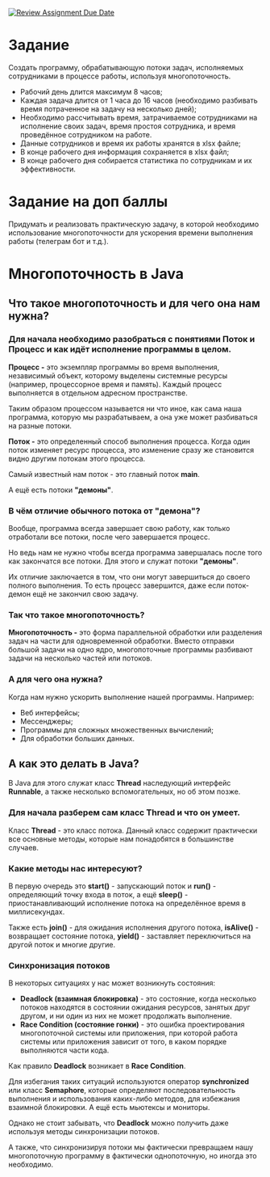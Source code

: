 [![Review Assignment Due Date](https://classroom.github.com/assets/deadline-readme-button-24ddc0f5d75046c5622901739e7c5dd533143b0c8e959d652212380cedb1ea36.svg)](https://classroom.github.com/a/d0KXFUrF)
# Задание
Создать программу, обрабатывающую потоки задач, исполняемых сотрудниками в процессе работы, используя многопоточность.
* Рабочий день длится максимум 8 часов;
* Каждая задача длится от 1 часа до 16 часов (необходимо разбивать время потраченное на задачу на несколько дней);
* Необходимо рассчитывать время, затрачиваемое сотрудниками на исполнение своих задач, время простоя сотрудника, и время проведённое сотрудником на работе.
* Данные сотрудников и время их работы хранятся в xlsx файле;
* В конце рабочего дня информация сохраняется в xlsx файл;
* В конце рабочего дня собирается статистика по сотрудникам и их эффективности.

# Задание на доп баллы
Придумать и реализовать практическую задачу, в которой необходимо использование многопоточности для ускорения времени выполнения работы (телеграм бот и т.д.).

# Многопоточность в Java
## Что такое многопоточность и для чего она нам нужна?
### Для начала необходимо разобраться с понятиями **Поток** и **Процесс** и как идёт исполнение программы в целом.
**Процесс -** это экземпляр программы во время выполнения, независимый объект, которому выделены системные ресурсы (например, процессорное время и память). Каждый процесс выполняется в отдельном адресном пространстве.

Таким образом процессом называется ни что иное, как сама наша программа, которую мы разрабатываем, а она уже может разбиваться на разные потоки.

**Поток -** это определенный способ выполнения процесса. Когда один поток изменяет ресурс процесса, это изменение сразу же становится видно другим потокам этого процесса.

Самый известный нам поток - это главный поток **main**.

А ещё есть потоки **"демоны"**.

### В чём отличие обычного потока от "демона"?
Вообще, программа всегда завершает свою работу, как только отработали все потоки, после чего завершается процесс.

Но ведь нам не нужно чтобы всегда программа завершалась после того как закончатся все потоки. Для этого и служат потоки **"демоны"**.

Их отличие заключается в том, что они могут завершиться до своего полного выполнения. То есть процесс завершится, даже если поток-демон ещё не закончил свою задачу.

### Так что такое многопоточность?
**Многопоточность -** это форма параллельной обработки или разделения задач на части для одновременной обработки. Вместо отправки большой задачи на одно ядро, многопоточные программы разбивают задачи на несколько частей или потоков.

### А для чего она нужна?
Когда нам нужно ускорить выполнение нашей программы.
Например:
* Веб интерфейсы;
* Мессенджеры;
* Программы для сложных множественных вычислений;
* Для обработки больших данных.

## А как это делать в Java?
В Java для этого служат класс **Thread** наследующий интерфейс **Runnable**, а также несколько вспомогательных, но об этом позже.

### Для начала разберем сам класс Thread и что он умеет.
Класс **Thread** - это класс потока. Данный класс содержит практически все основные методы, которые нам понадобятся в большинстве случаев.

### Какие методы нас интересуют?
В первую очередь это **start()** - запускающий поток и **run()** - определяющий точку входа в поток, а ещё **sleep()** - приостанавливающий исполнение потока на определённое время в миллисекундах.

Также есть **join()** - для ожидания исполнения другого потока, **isAlive()** - возвращает состояние потока, **yield()** - заставляет переключиться на другой поток и многие другие.

### Синхронизация потоков
В некоторых ситуациях у нас может возникнуть состояния:

* **Deadlock (взаимная блокировка)** - это состояние, когда несколько потоков находятся в состоянии ожидания ресурсов, занятых друг другом, и ни один из них не может продолжать выполнение.
* **Race Condition (состояние гонки)** - это ошибка проектирования многопоточной системы или приложения, при которой работа системы или приложения зависит от того, в каком порядке выполняются части кода.

Как правило **Deadlock** возникает в **Race Condition**.

Для избегания таких ситуаций используются оператор **synchronized** или класс **Semaphore**, которые определяют последовательность выполнения и использования каких-либо методов, для избежания взаимной блокировки.
А ещё есть мьютексы и мониторы.

Однако не стоит забывать, что **Deadlock** можно получить даже используя методы синхронизации потоков.

А также, что синхронизируя потоки мы фактически превращаем нашу многопоточную программу в фактически однопоточную, но иногда это необходимо.
